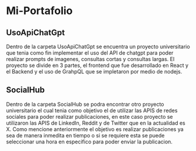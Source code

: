 # Mi-Portafolio


## UsoApiChatGpt

Dentro de la carpeta UsoApiChatGpt se encuentra un proyecto universitario que tenia como fin implementar el uso del API de chatgpt para poder realizar prompts de imagenes, consultas cortas y consultas largas. El proyecto se divide en 3 partes, el frontend que fue desarrollado en React y el Backend y el uso de GrahpQL que se impletaron por medio de nodejs.

## SocialHub

Dentro de la carpeta SocialHub se podra encontrar otro proyecto universitario el cual tenia como objetivo el de utilizar las APIS de redes sociales para poder realizar publicaciones, en este caso proyecto se utilizaron las APIS de LinkedIn, Reddit y de Twitter que en la actualidad es X. Como mencione anteriormente el objetivo es realizar publicaciones ya sea de manera inmedita en tiempo o si se requiere esta se puede seleccionar una hora en especifico para poder enviar la publicacion.
